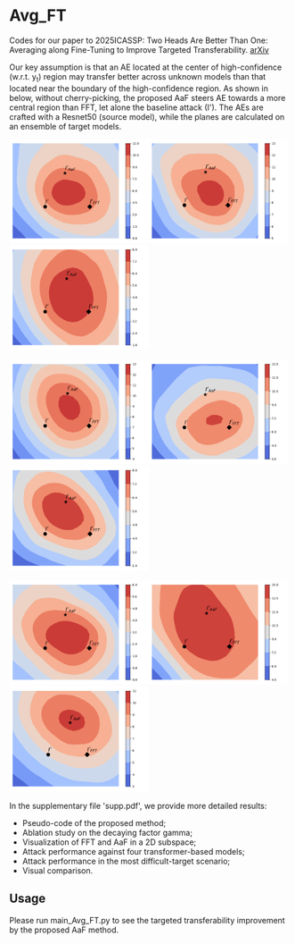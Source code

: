 # Avg_FT
Codes for our paper to 2025ICASSP: Two Heads Are Better Than One: Averaging along Fine-Tuning to Improve Targeted Transferability. [arXiv](https://arxiv.org/abs/2412.20807)

Our key assumption is that an AE located at the center of high-confidence (w.r.t. y<sub>t</sub>) region may transfer better across unknown models than that located near the boundary of the high-confidence region. As shown in below, without cherry-picking, the proposed AaF steers AE towards a more central region than FFT, let alone the baseline attack (I'). The AEs are crafted with a Resnet50 (source model), while the planes are calculated on an ensemble of target models. 

<img src="results/loss_surface/919_01.png" width="250"><img src="results/loss_surface/919_02.png" width="250"><img src="results/loss_surface/919_03.png" width="250">  

<img src="results/loss_surface/919_04.png" width="250"><img src="results/loss_surface/919_05.png" width="250"><img src="results/loss_surface/919_06.png" width="250">  

<img src="results/loss_surface/919_07.png" width="250"><img src="results/loss_surface/919_08.png" width="250"><img src="results/loss_surface/919_09.png" width="250">

In the supplementary file 'supp.pdf', we provide more detailed results:

- Pseudo-code of the proposed method;
- Ablation study on the decaying factor gamma;
- Visualization of FFT and AaF in a 2D subspace;
- Attack performance against four transformer-based models;
- Attack performance in the most difficult-target scenario; 
- Visual comparison. 

## Usage
Please run main_Avg_FT.py to see the targeted transferability improvement by the proposed AaF method.




